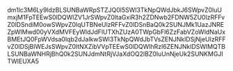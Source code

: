 dm1lc3M6Ly9ldzBLSUNBaWRpSTZJQ0l5SWl3TkNpQWdJbkJ6SWpvZ0luUmxjM1FpTEEwS0lDQWlZV1JrSWpvZ0ltaGxiR3h2ZDNwb2FDNW5ZU0lzRFFvZ0lDSndiM0owSWpvZ0lqUTBNeUlzRFFvZ0lDSnBaQ0k2SUNJMk1UazJNREZpWlMwd00yVXdMVFEyWldJdFlUTXhZUzA0TWpGbFl6ZzFabVZoWldNaUxBMEtJQ0FpWVdsa0lqb2dJalkwSWl3TkNpQWdJbTVsZENJNklDSjNjeUlzRFFvZ0lDSjBlWEJsSWpvZ0ltNXZibVVpTEEwS0lDQWlhRzl6ZENJNklDSWlMQTBLSUNBaWNHRjBhQ0k2SUNJdmNtRjVJaXdOQ2lBZ0luUnNjeUk2SUNKMGJITWlEUXA5
